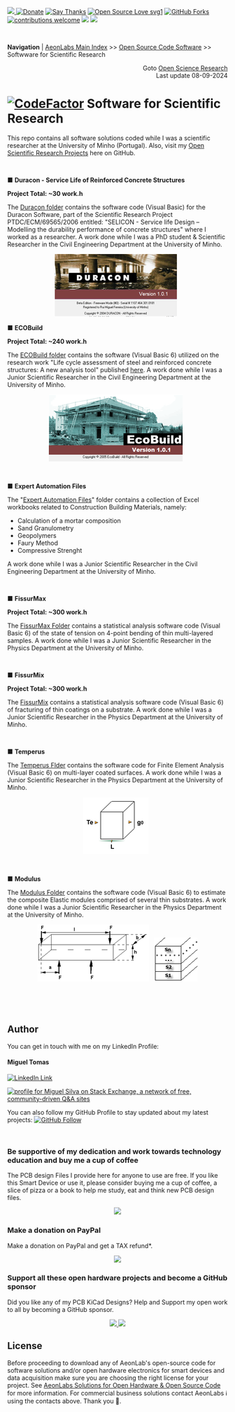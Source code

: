 [![](https://dcbadge.vercel.app/api/server/hw3j3RwfJf) ](https://discord.gg/hw3j3RwfJf)
 [![Donate](https://img.shields.io/badge/donate-$-brown.svg?style=for-the-badge)](http://paypal.me/mtpsilva)
 [![Say Thanks](https://img.shields.io/badge/Say%20Thanks-!-yellow.svg?style=for-the-badge)](https://saythanks.io/to/mtpsilva)
[![Open Source Love svg1](https://badges.frapsoft.com/os/v1/open-source.svg?v=103)](#)
[![GitHub Forks](https://img.shields.io/github/forks/aeonSolutions/PCB-Prototyping-Catalogue.svg?style=social&label=Fork&maxAge=2592000)](https://www.github.com/aeonSolutions/PCB-Prototyping-Catalogue/fork)
[![contributions welcome](https://img.shields.io/badge/contributions-welcome-brightgreen.svg?style=flat&label=Contributions&colorA=red&colorB=black	)](#)
[<img src="https://cdn.buymeacoffee.com/buttons/v2/default-yellow.png" data-canonical-src="https://cdn.buymeacoffee.com/buttons/v2/default-yellow.png" height="30" />](https://www.buymeacoffee.com/migueltomas)
![](https://views.whatilearened.today/views/github/aeonSolutions/AeonLabs-Scientific-Research-Projects.svg)

<br />

 **Navigation** | [AeonLabs Main Index](https://github.com/aeonSolutions/aeonSolutions/blob/main/aeonSolutions-Main-Index.md)  >> [Open Source Code Software](https://github.com/aeonSolutions/aeonlabs-open-software-catalogue)     >>  Softwware for Scientific Research

<div align="right">
Goto <a href="https://github.com/aeonSolutions/Open-Scientific-Research">Open Science Research</a> <br>
Last update 08-09-2024
</div>

# [![CodeFactor](https://www.codefactor.io/repository/github/aeonsolutions/aeonlabs-scientific-research-projects/badge)](https://www.codefactor.io/repository/github/aeonsolutions/aeonlabs-scientific-research-projects) Software for Scientific Research
This repo contains all software solutions coded while I was a scientific researcher at the University of Minho (Portugal).  Also, visit my [Open Scientific Research Projects](https://github.com/aeonSolutions/Open-Scientific-Research) here on GitHub.

<br>

■ **Duracon - Service Life of Reinforced Concrete Structures**

**Project Total: ~30 work.h**

The [Duracon folder](https://github.com/aeonSolutions/AeonLabs-Scientific-Research-Projects/tree/master/Duracon) contains the software code (Visual Basic) for the Duracon Software, part of the Scientific Research Project PTDC/ECM/69565/2006 entitled: "SELICON - Service life Design – Modelling the durability performance of concrete structures" where I worked as a researcher. A work done while I was a PhD student & Scientific Researcher in the Civil Engineering Department at the University of Minho. 

<p align="center">
  <img src="https://github.com/aeonSolutions/AeonLabs-Scientific-Research-Projects/blob/master/duracon.png"> &nbsp;
</p>

■ **ECOBuild**

**Project Total: ~240 work.h**

The [ECOBuild folder](https://github.com/aeonSolutions/AeonLabs-Scientific-Research-Projects/tree/master/EcoBuild) contains the software (Visual Basic 6) utilized on the research work "Life cycle assessment of steel and reinforced concrete structures: A new analysis tool" published [here](). A work done while I was a Junior Scientific Researcher in the Civil Engineering Department at the University of Minho. 


<p align="center">
  <img src="https://github.com/aeonSolutions/AeonLabs-Scientific-Research-Projects/blob/master/ecobuild.png"> &nbsp;
</p>

<br>

■ **Expert Automation Files**

The "[Expert Automation Files](https://github.com/aeonSolutions/AeonLabs-Scientific-Research-Projects/tree/master/Expert%20Automation%20Files)" folder contains a collection of Excel workbooks related to Construction Building Materials, namely:

- Calculation of a mortar composition 
- Sand Granulometry 
- Geopolymers
- Faury Method
- Compressive Strenght 

A work done while I was a Junior Scientific Researcher in the Civil Engineering Department at the University of Minho. 

<br>

■ **FissurMax**

**Project Total: ~300 work.h**

The [FissurMax Folder](https://github.com/aeonSolutions/AeonLabs-Scientific-Research-Projects/tree/master/FissurMax) contains a statistical analysis software code (Visual Basic 6) of the state of tension on 4-point bending of thin multi-layered samples.  A work done while I was a Junior Scientific Researcher in the Physics Department at the University of Minho. 

<br>

■ **FissurMix**

**Project Total: ~300 work.h**

The [FissurMix](https://github.com/aeonSolutions/AeonLabs-Scientific-Research-Projects/tree/master/FissurMix) contains a statistical analysis software code (Visual Basic 6) of fracturing of thin coatings on a substrate. A work done while I was a Junior Scientific Researcher in the Physics Department at the University of Minho.   

<br>

■ **Temperus**

The [Temperus Flder](https://github.com/aeonSolutions/AeonLabs-Scientific-Research-Projects/tree/master/Temperus) contains the software code for Finite Element Analysis (Visual Basic 6) on multi-layer coated surfaces. A work done while I was a Junior Scientific Researcher in the Physics Department at the University of Minho. 

<p align="center">
  <img src="https://github.com/aeonSolutions/AeonLabs-Scientific-Research-Projects/blob/master/Temperus/material.png"> &nbsp;
</p>
 
<br>

■ **Modulus**

The [Modulus Folder](https://github.com/aeonSolutions/AeonLabs-Scientific-Research-Projects/tree/master/Modulus) contains the software code (Visual Basic 6) to estimate the composite Elastic modules comprised of several thin substrates. A work done while I was a Junior Scientific Researcher in the Physics Department at the University of Minho. 

<p align="center">
  <img src="https://github.com/aeonSolutions/AeonLabs-Scientific-Research-Projects/blob/master/Modulus/4point%20bending.png"> &nbsp;
 <img src="https://github.com/aeonSolutions/AeonLabs-Scientific-Research-Projects/blob/master/Modulus/secoes.png">
</p>
 
<br>



<br />
<br />

## Author

You can get in touch with me on my LinkedIn Profile:

#### Miguel Tomas

[![LinkedIn Link](https://img.shields.io/badge/Connect-Miguel--Tomas-blue.svg?logo=linkedin&longCache=true&style=social&label=Connect)](https://www.linkedin.com/in/migueltomas/)

<a href="https://stackexchange.com/users/18907312/miguel-silva"><img src="https://stackexchange.com/users/flair/18907312.png" width="208" height="58" alt="profile for Miguel Silva on Stack Exchange, a network of free, community-driven Q&amp;A sites" title="profile for Miguel Silva on Stack Exchange, a network of free, community-driven Q&amp;A sites" /></a>

You can also follow my GitHub Profile to stay updated about my latest projects: [![GitHub Follow](https://img.shields.io/badge/Connect-Miguel--Tomas-blue.svg?logo=Github&longCache=true&style=social&label=Follow)](https://github.com/aeonSolutions)

<br>

### Be supportive of my dedication and work towards technology education and buy me a cup of coffee
The PCB design Files I provide here for anyone to use are free. If you like this Smart Device or use it, please consider buying me a cup of coffee, a slice of pizza or a book to help me study, eat and think new PCB design files.

<p align="center">
    <a href="https://www.buymeacoffee.com/migueltomas">
        <img height="35" src="https://cdn.buymeacoffee.com/buttons/v2/default-yellow.png">
    </a>
</p>


### Make a donation on PayPal
Make a donation on PayPal and get a TAX refund*.

<p align="center">
    <a href="http://paypal.me/mtpsilva">
        <img height="35" src="https://github.com/aeonSolutions/PCB-Prototyping-Catalogue/blob/main/media/paypal_small.png">
    </a>
</p>

### Support all these open hardware projects and become a GitHub sponsor  
Did you like any of my PCB KiCad Designs? Help and Support my open work to all by becoming a GitHub sponsor.

<p align="center">
    <a href="https://github.com/aeonSolutions/PCB-Prototyping-Catalogue/blob/main/become_a_sponsor/aeonlabs-github-sponsorship-agreement.docx">
        <img height="50" src="https://github.com/aeonSolutions/PCB-Prototyping-Catalogue/blob/main/media/want_to_become_a_sponsor.png">
    </a>
    <a href="https://github.com/sponsors/aeonSolutions">
        <img height="50" src="https://github.com/aeonSolutions/PCB-Prototyping-Catalogue/blob/main/media/become_a_github_sponsor.png">
    </a>
</p>

## License

Before proceeding to download any of AeonLab's open-source code for software solutions and/or open hardware electronics for smart devices and data acquisition make sure you are choosing the right license for your project. See [AeonLabs Solutions for Open Hardware & Open Source Code](https://github.com/aeonSolutions/aeonSolutions/wiki/AeonLabs-Licensing) for more information. For commercial business solutions contact AeonLabs ℹ️ using the contacts above. Thank you 🙏.

</div>
